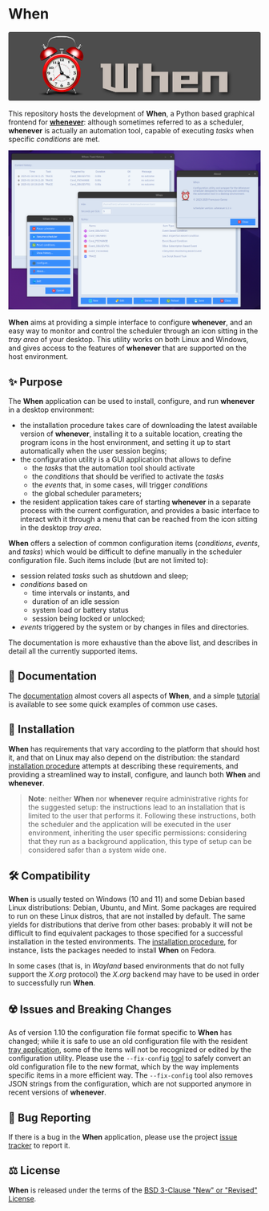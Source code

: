 # When

![HeaderImage](support/docs/graphics/when_banner.png)

This repository hosts the development of **When**, a Python based graphical frontend for [**whenever**](https://github.com/almostearthling/whenever): although sometimes referred to as a scheduler, **whenever** is actually an automation tool, capable of executing _tasks_ when specific _conditions_ are met.

![MainWindow](support/docs/graphics/when-application.png)

**When** aims at providing a simple interface to configure **whenever**, and an easy way to monitor and control the scheduler through an icon sitting in the _tray area_ of your desktop. This utility works on both Linux and Windows, and gives access to the features of **whenever** that are supported on the host environment.


## :sparkles: Purpose

The **When** application can be used to install, configure, and run **whenever** in a desktop environment:

* the installation procedure takes care of downloading the latest available version of **whenever**, installing it to a suitable location, creating the program icons in the host environment, and setting it up to start automatically when the user session begins;
* the configuration utility is a GUI application that allows to define
  * the _tasks_ that the automation tool should activate
  * the _conditions_ that should be verified to activate the _tasks_
  * the _events_ that, in some cases, will trigger _conditions_
  * the global scheduler parameters;
* the resident application takes care of starting **whenever** in a separate process with the current configuration, and provides a basic interface to interact with it through a menu that can be reached from the icon sitting in the desktop _tray area_.

**When** offers a selection of common configuration items (_conditions_, _events_, and _tasks_) which would be difficult to define manually in the scheduler configuration file. Such items include (but are not limited to):

* session related _tasks_ such as shutdown and sleep;
* _conditions_ based on
  * time intervals or instants, and
  * duration of an idle session
  * system load or battery status
  * session being locked or unlocked;
* _events_ triggered by the system or by changes in files and directories.

The documentation is more exhaustive than the above list, and describes in detail all the currently supported items.


## :book: Documentation

The [documentation](https://almostearthling.github.io/when-command/) almost covers all aspects of **When**, and a simple [tutorial](https://almostearthling.github.io/when-command/tutorial.html) is available to see some quick examples of common use cases.


## :floppy_disk: Installation

**When** has requirements that vary according to the platform that should host it, and that on Linux may also depend on the distribution: the standard [installation procedure](https://almostearthling.github.io/when-command/install.html) attempts at describing these requirements, and providing a streamlined way to install, configure, and launch both **When** and **whenever**.

> **Note**: neither **When** nor **whenever** require administrative rights for the suggested setup: the instructions lead to an installation that is limited to the user that performs it. Following these instructions, both the scheduler and the application will be executed in the user environment, inheriting the user specific permissions: considering that they run as a background application, this type of setup can be considered safer than a system wide one.


## :hammer_and_wrench: Compatibility

**When** is usually tested on Windows (10 and 11) and some Debian based Linux distributions: Debian, Ubuntu, and Mint. Some packages are required to run on these Linux distros, that are not installed by default. The same yields for distributions that derive from other bases: probably it will not be difficult to find equivalent packages to those specified for a successful installation in the tested environments. The [installation procedure](https://almostearthling.github.io/when-command/install.html), for instance, lists the packages needed to install **When** on Fedora.

In some cases (that is, in _Wayland_ based environments that do not fully support the _X.org_ protocol) the _X.org_ backend may have to be used in order to successfully run **When**.


## :radioactive: Issues and Breaking Changes

As of version 1.10 the configuration file format specific to **When** has changed; while it is safe to use an old configuration file with the resident [tray application](https://almostearthling.github.io/when-command/tray.html), some of the items will not be recognized or edited by the configuration utility. Please use the `--fix-config` [tool](https://almostearthling.github.io/when-command/cli.html#toolbox) to safely convert an old configuration file to the new format, which by the way implements specific items in a more efficient way. The `--fix-config` tool also removes JSON strings from the configuration, which are not supported anymore in recent versions of **whenever**.


## :lady_beetle: Bug Reporting

If there is a bug in the **When** application, please use the project [issue tracker](https://github.com/almostearthling/when-command/issues) to report it.


## :balance_scale: License

**When** is released under the terms of the [BSD 3-Clause "New" or "Revised" License](LICENSE).
